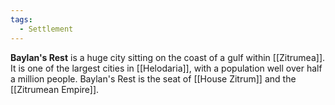 ```yaml
---
tags:
  - Settlement
---
```

**Baylan's Rest** is a huge city sitting on the coast of a gulf within [[Zitrumea]]. It is one of the largest cities in [[Helodaria]], with a population well over half a million people. Baylan's Rest is the seat of [[House Zitrum]] and the [[Zitrumean Empire]].